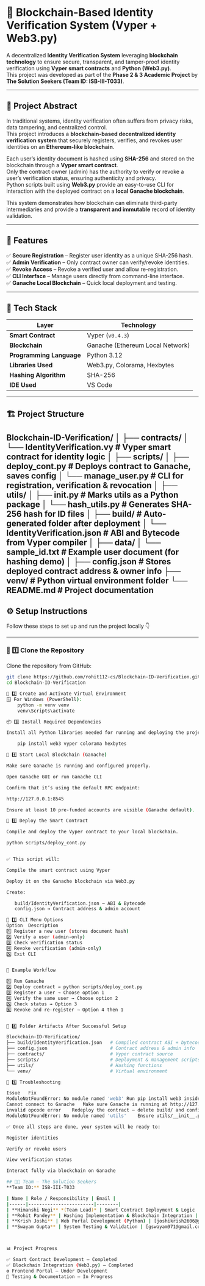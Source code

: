 # 🧾 Blockchain-Based Identity Verification System (Vyper + Web3.py)

A decentralized **Identity Verification System** leveraging **blockchain technology** to ensure secure, transparent, and tamper-proof identity verification using **Vyper smart contracts** and **Python (Web3.py)**.  
This project was developed as part of the **Phase 2 & 3 Academic Project** by **The Solution Seekers (Team ID: ISB-III-T033)**.

---

## 🧠 Project Abstract

In traditional systems, identity verification often suffers from privacy risks, data tampering, and centralized control.  
This project introduces a **blockchain-based decentralized identity verification system** that securely registers, verifies, and revokes user identities on an **Ethereum-like blockchain**.

Each user’s identity document is hashed using **SHA-256** and stored on the blockchain through a **Vyper smart contract**.  
Only the contract owner (admin) has the authority to verify or revoke a user’s verification status, ensuring authenticity and privacy.  
Python scripts built using **Web3.py** provide an easy-to-use CLI for interaction with the deployed contract on a **local Ganache blockchain**.

This system demonstrates how blockchain can eliminate third-party intermediaries and provide a **transparent and immutable** record of identity validation.

---

## 🚀 Features

✅ **Secure Registration** – Register user identity as a unique SHA-256 hash.  
✅ **Admin Verification** – Only contract owner can verify/revoke identities.  
✅ **Revoke Access** – Revoke a verified user and allow re-registration.  
✅ **CLI Interface** – Manage users directly from command-line interface.  
✅ **Ganache Local Blockchain** – Quick local deployment and testing.  

---

## 🧩 Tech Stack

| Layer | Technology |
|-------|-------------|
| **Smart Contract** | Vyper (`v0.4.3`) |
| **Blockchain** | Ganache (Ethereum Local Network) |
| **Programming Language** | Python 3.12 |
| **Libraries Used** | Web3.py, Colorama, Hexbytes |
| **Hashing Algorithm** | SHA-256 |
| **IDE Used** | VS Code |

---

## 🏗️ Project Structure
Blockchain-ID-Verification/
│
├── contracts/
│ └── IdentityVerification.vy # Vyper smart contract for identity logic
│
├── scripts/
│ ├── deploy_cont.py # Deploys contract to Ganache, saves config
│ └── manage_user.py # CLI for registration, verification & revocation
│
├── utils/
│ ├── init.py # Marks utils as a Python package
│ └── hash_utils.py # Generates SHA-256 hash for ID files
│
├── build/ # Auto-generated folder after deployment
│ └── IdentityVerification.json # ABI and Bytecode from Vyper compiler
│
├── data/
│ └── sample_id.txt # Example user document (for hashing demo)
│
├── config.json # Stores deployed contract address & owner info
├── venv/ # Python virtual environment folder
└── README.md # Project documentation
---

## ⚙️ Setup Instructions
Follow these steps to set up and run the project locally 👇

---

### 🧩 1️⃣ Clone the Repository

Clone the repository from GitHub:
```bash
git clone https://github.com/rohit112-cs/Blockchain-ID-Verification.git
cd Blockchain-ID-Verification

🧱 2️⃣ Create and Activate Virtual Environment
🪟 For Windows (PowerShell):
    python -m venv venv
    venv\Scripts\activate

📦 3️⃣ Install Required Dependencies

Install all Python libraries needed for running and deploying the project.

    pip install web3 vyper colorama hexbytes

🔗 4️⃣ Start Local Blockchain (Ganache)

Make sure Ganache is running and configured properly.

Open Ganache GUI or run Ganache CLI

Confirm that it’s using the default RPC endpoint:

http://127.0.0.1:8545

Ensure at least 10 pre-funded accounts are visible (Ganache default).

🚀 5️⃣ Deploy the Smart Contract

Compile and deploy the Vyper contract to your local blockchain.

python scripts/deploy_cont.py


✅ This script will:

Compile the smart contract using Vyper

Deploy it on the Ganache blockchain via Web3.py

Create:

   build/IdentityVerification.json → ABI & Bytecode
   config.json → Contract address & admin account

🧮 7️⃣ CLI Menu Options
Option	Description
1️⃣	Register a new user (stores document hash)
2️⃣	Verify a user (admin-only)
3️⃣	Check verification status
4️⃣	Revoke verification (admin-only)
5️⃣	Exit CLI


🧠 Example Workflow

1️⃣ Run Ganache
2️⃣ Deploy contract → python scripts/deploy_cont.py
3️⃣ Register a user → Choose option 1
4️⃣ Verify the same user → Choose option 2
5️⃣ Check status → Option 3
6️⃣ Revoke and re-register → Option 4 then 1


🧱 8️⃣ Folder Artifacts After Successful Setup

Blockchain-ID-Verification/
├── build/IdentityVerification.json   # Compiled contract ABI + bytecode
├── config.json                       # Contract address & admin info
├── contracts/                        # Vyper contract source
├── scripts/                          # Deployment & management scripts
├── utils/                            # Hashing functions
└── venv/                             # Virtual environment

🧩 9️⃣ Troubleshooting

Issue	Fix
ModuleNotFoundError: No module named 'web3'	Run pip install web3 inside your virtual environment
Cannot connect to Ganache	Make sure Ganache is running at http://127.0.0.1:8545
invalid opcode error	Redeploy the contract — delete build/ and config.json, then rerun deploy_cont.py
ModuleNotFoundError: No module named 'utils'	Ensure utils/__init__.py exists (even empty)

✅ Once all steps are done, your system will be ready to:

Register identities

Verify or revoke users

View verification status

Interact fully via blockchain on Ganache

## 👨‍💻 Team – The Solution Seekers  
**Team ID:** ISB-III-T033  

| Name | Role / Responsibility | Email |
|------|------------------------|--------|
| **Himanshi Negi** *(Team Lead)* | Smart Contract Deployment & Logic | [hnegiii15@gmail.com](mailto:hnegiii15@gmail.com) |
| **Rohit Pandey** | Hashing Implementation & Blockchain Integration | [iamrohitpandey2000@gmail.com](mailto:iamrohitpandey2000@gmail.com) |
| **Krish Joshi** | Web Portal Development (Python) | [joshikrish2606@gmail.com](mailto:joshikrish2606@gmail.com) |
| **Swayam Gupta** | System Testing & Validation | [gswayam971@gmail.com](mailto:gswayam971@gmail.com) |



📊 Project Progress

✅ Smart Contract Development – Completed
✅ Blockchain Integration (Web3.py) – Completed
⚙️ Frontend Portal – Under Development
📘 Testing & Documentation – In Progress